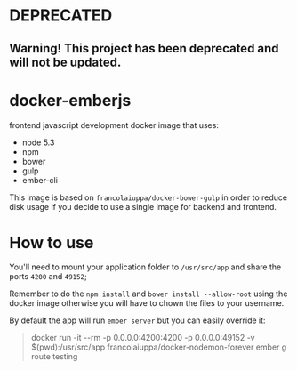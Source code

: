 # DEPRECATED
## Warning! This project has been deprecated and will not be updated.

# docker-emberjs
frontend javascript development docker image that uses:
- node 5.3
- npm
- bower
- gulp
- ember-cli

This image is based on `francolaiuppa/docker-bower-gulp` in order to reduce
disk usage if you decide to use a single image for backend and frontend.

# How to use
You'll need to mount your application folder to `/usr/src/app` and share the ports `4200` and `49152`;

Remember to do the `npm install` and `bower install --allow-root` using the docker image
otherwise you will have to chown the files to your username.

By default the app will run `ember server` but you can easily override it:

> docker run -it --rm -p 0.0.0.0:4200:4200 -p 0.0.0.0:49152 -v $(pwd):/usr/src/app francolaiuppa/docker-nodemon-forever ember g route testing


